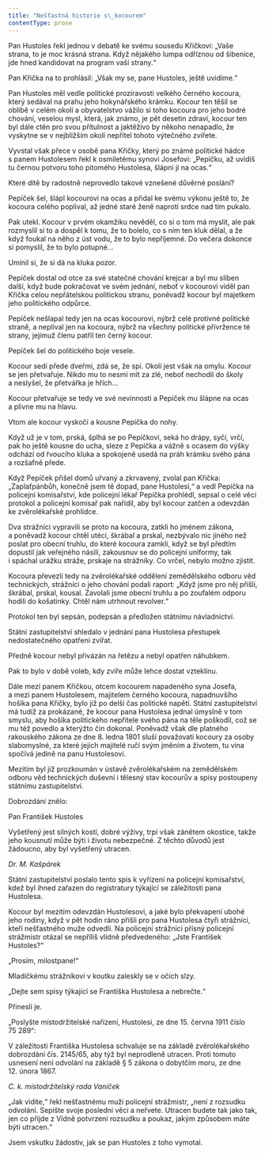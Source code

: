 ```yaml
---
title: "Nešťastná historie s\_kocourem"
contentType: prose
---
```


  

Pan Hustoles řekl jednou v debatě ke svému sousedu Křičkovi: „Vaše strana, to je moc krásná strana. Když nějakého lumpa odříznou od šibenice, jde hned kandidovat na program vaší strany.“

Pan Křička na to prohlásil: „Však my se, pane Hustoles, ještě uvidíme.“

Pan Hustoles měl vedle politické prozíravosti velkého černého kocoura, který sedával na prahu jeho hokynářského krámku. Kocour ten těšil se oblibě v celém okolí a obyvatelstvo vážilo si toho kocoura pro jeho bodré chování, veselou mysl, která, jak známo, je pět desetin zdraví, kocour ten byl dále ctěn pro svou přítulnost a jaktěživo by někoho nenapadlo, že vyskytne se v nejbližším okolí nepřítel tohoto výtečného zvířete.

Vyvstal však přece v osobě pana Křičky, který po známé politické hádce s panem Hustolesem řekl k osmiletému synovi Josefovi: „Pepíčku, až uvidíš tu černou potvoru toho pitomého Hustolesa, šlápni jí na ocas.“

Které dítě by radostně neprovedlo takové vznešené důvěrné poslání?

Pepíček šel, šlápl kocourovi na ocas a přidal ke svému výkonu ještě to, že kocoura celého poplival, až jedné staré ženě naproti srdce nad tím pukalo.

Pak utekl. Kocour v prvém okamžiku nevěděl, co si o tom má myslit, ale pak rozmyslil si to a dospěl k tomu, že to bolelo, co s ním ten kluk dělal, a že když foukal na něho z úst vodu, že to bylo nepříjemné. Do večera dokonce si pomyslil, že to bylo potupné…

Umínil si, že si dá na kluka pozor.

Pepíček dostal od otce za své statečné chování krejcar a byl mu slíben další, když bude pokračovat ve svém jednání, neboť v kocourovi viděl pan Křička celou nepřátelskou politickou stranu, poněvadž kocour byl majetkem jeho politického odpůrce.

Pepíček nešlapal tedy jen na ocas kocourovi, nýbrž celé protivné politické straně, a neplival jen na kocoura, nýbrž na všechny politické přívržence té strany, jejímuž členu patřil ten černý kocour.

Pepíček šel do politického boje vesele.

Kocour sedí přede dveřmi, zdá se, že spí. Okolí jest však na omylu. Kocour se jen přetvařuje. Nikdo mu to nesmí mít za zlé, neboť nechodil do školy a neslyšel, že přetvářka je hřích…

Kocour přetvařuje se tedy ve své nevinnosti a Pepíček mu šlápne na ocas a plivne mu na hlavu.

Vtom ale kocour vyskočí a kousne Pepíčka do nohy.

Když už je v tom, prská, šplhá se po Pepíčkovi, seká ho drápy, syčí, vrčí, pak ho ještě kousne do ucha, sleze z Pepíčka a vážně s ocasem do výšky odchází od řvoucího kluka a spokojeně usedá na práh krámku svého pána a rozšafně přede.

Když Pepíček přišel domů uřvaný a zkrvavený, zvolal pan Křička: „Zaplaťpánbůh, konečně jsem tě dopad, pane Hustolesi,“ a vedl Pepíčka na policejní komisařství, kde policejní lékař Pepíčka prohlédl, sepsal o celé věci protokol a policejní komisař pak nařídil, aby byl kocour zatčen a odevzdán ke zvěrolékařské prohlídce.

Dva strážníci vypravili se proto na kocoura, zatkli ho jménem zákona, a poněvadž kocour chtěl utéci, škrábal a prskal, nezbývalo nic jiného než poslat pro obecní truhlu, do které kocoura zamkli, když se byl předtím dopustil jak veřejného násilí, zakousnuv se do policejní uniformy, tak i spáchal urážku stráže, prskaje na strážníky. Co vrčel, nebylo možno zjistit.

Kocoura převezli tedy na zvěrolékařské oddělení zemědělského odboru věd technických, strážníci o jeho chování podali raport: „Když jsme pro něj přišli, škrábal, prskal, kousal. Zavolali jsme obecní truhlu a po zoufalém odporu hodili do košatinky. Chtěl nám utrhnout revolver.“

Protokol ten byl sepsán, podepsán a předložen státnímu návladnictví.

Státní zastupitelství shledalo v jednání pana Hustolesa přestupek nedostatečného opatření zvířat.

Předně kocour nebyl přivázán na řetězu a nebyl opatřen náhubkem.

Pak to bylo v době voleb, kdy zvíře může lehce dostat vzteklinu.

Dále mezi panem Křičkou, otcem kocourem napadeného syna Josefa, a mezi panem Hustolesem, majitelem černého kocoura, napadnuvšího hošíka pana Křičky, bylo již po delší čas politické napětí. Státní zastupitelství má tudíž za prokázané, že kocour pana Hustolesa jednal úmyslně v tom smyslu, aby hošíka politického nepřítele svého pána na těle poškodil, což se mu též povedlo a kterýžto čin dokonal. Poněvadž však dle platného rakouského zákona ze dne 8. ledna 1801 sluší považovati kocoury za osoby slabomyslné, za které jejich majitelé ručí svým jměním a životem, tu vina spočívá jedině na panu Hustolesovi.

Mezitím byl již prozkoumán v ústavě zvěrolékařském na zemědělském odboru věd technických duševní i tělesný stav kocourův a spisy postoupeny státnímu zastupitelství.

Dobrozdání znělo:

Pan František Hustoles

Vyšetřený jest silných kostí, dobré výživy, trpí však zánětem okostice, takže jeho kousnutí může býti i životu nebezpečné. Z těchto důvodů jest žádoucno, aby byl vyšetřený utracen.

_Dr. M. Kašpárek_

Státní zastupitelství poslalo tento spis k vyřízení na policejní komisařství, kdež byl ihned zařazen do registratury týkající se záležitosti pana Hustolesa.

Kocour byl mezitím odevzdán Hustolesovi, a jaké bylo překvapení ubohé jeho rodiny, když v pět hodin ráno přišli pro pana Hustolesa čtyři strážníci, kteří nešťastného muže odvedli. Na policejní strážnici přísný policejní strážmistr otázal se nepříliš vlídně předvedeného: „Jste František Hustoles?“

„Prosím, milostpane!“

Mladičkému strážníkovi v koutku zaleskly se v očích slzy.

„Dejte sem spisy týkající se Františka Hustolesa a nebrečte.“

Přinesli je.

„Poslyšte místodržitelské nařízení, Hustolesi, ze dne 15. června 1911 číslo 75 289“:

V záležitosti Františka Hustolesa schvaluje se na základě zvěrolékařského dobrozdání čís. 2145/65, aby týž byl neprodleně utracen. Proti tomuto usnesení není odvolání na základě § 5 zákona o dobytčím moru, ze dne 12. února 1867.

_C. k. místodržitelský rada Vaníček_

„Jak vidíte,“ řekl nešťastnému muži policejní strážmistr, „není z rozsudku odvolání. Sepište svoje poslední věci a neřvete. Utracen budete tak jako tak, jen co přijde z Vídně potvrzení rozsudku a poukaz, jakým způsobem máte býti utracen.“

Jsem vskutku žádostiv, jak se pan Hustoles z toho vymotal.
